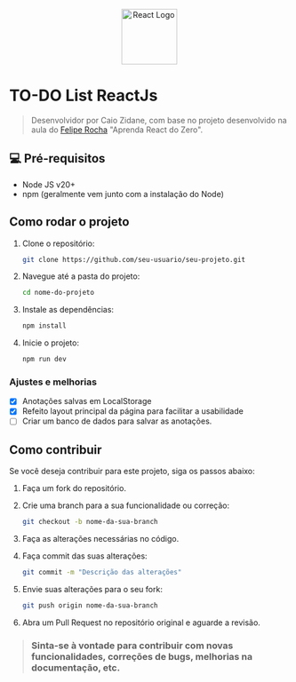 <p align="center">
  <img src="https://upload.wikimedia.org/wikipedia/commons/a/a7/React-icon.svg" alt="React Logo" width="100" height="100">
</p>

# TO-DO List ReactJs

> Desenvolvidor por Caio Zidane, com base no projeto desenvolvido na aula do [Felipe Rocha](https://www.youtube.com/@dicasparadevs) "Aprenda React do Zero".

## 💻 Pré-requisitos

- Node JS v20+
- npm (geralmente vem junto com a instalação do Node)

## Como rodar o projeto

1. Clone o repositório:

   ```bash
   git clone https://github.com/seu-usuario/seu-projeto.git

   ```

2. Navegue até a pasta do projeto:

   ```bash
   cd nome-do-projeto

   ```

3. Instale as dependências:

   ```bash
   npm install

   ```

4. Inicie o projeto:
   ```bash
   npm run dev
   ```

### Ajustes e melhorias

- [x] Anotações salvas em LocalStorage
- [x] Refeito layout principal da página para facilitar a usabilidade
- [ ] Criar um banco de dados para salvar as anotações.

## Como contribuir

Se você deseja contribuir para este projeto, siga os passos abaixo:

1. Faça um fork do repositório.
2. Crie uma branch para a sua funcionalidade ou correção:
   ```bash
   git checkout -b nome-da-sua-branch
   ```
3. Faça as alterações necessárias no código.
4. Faça commit das suas alterações:

   ```bash
   git commit -m "Descrição das alterações"

   ```

5. Envie suas alterações para o seu fork:

   ```bash
   git push origin nome-da-sua-branch

   ```

6. Abra um Pull Request no repositório original e aguarde a revisão.

> ### Sinta-se à vontade para contribuir com novas funcionalidades, correções de bugs, melhorias na documentação, etc.
